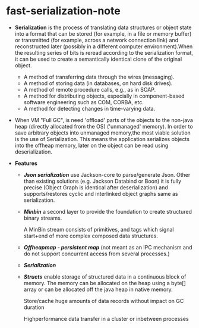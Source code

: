 # fast-serialization-note

- **Serialization** is the process of translating data structures or object state into a format that can be stored (for example, in a file or memory buffer) or transmitted (for example, across a network connection link) and reconstructed later (possibly in a different computer environment).When the resulting series of bits is reread according to the serialization format, it can be used to create a semantically identical clone of the original object.

  - A method of transferring data through the wires (messaging).
  - A method of storing data (in databases, on hard disk drives).
  - A method of remote procedure calls, e.g., as in SOAP.
  - A method for distributing objects, especially in component-based software engineering such as COM, CORBA, etc.
  - A method for detecting changes in time-varying data.

- When VM "Full GC", is need 'offload' parts of the objects to the non-java heap (directly allocated from the OS) ('unmanaged' memory).  In order to save arbitrary objects into unmanaged memory,the most viable solution is the use of Serialization. This means the application serializes objects into the offheap memory, later on the object can be read using deserialization.

- **Features**

  - ***Json serialization*** use Jackson-core to parse/generate Json. Other than existing solutions (e.g. Jackson Databind or Boon) it is fully precise (Object Graph is identical after deserialization) and supports/restores cyclic and interlinked object graphs same as serialization.
  
  - ***Minbin*** a second layer to provide the foundation to create structured binary streams.
  
    A MinBin stream consists of primitives, and tags which signal start+end of more complex composed data structures.
  
  - ***Offheapmap - persistent map*** (not meant as an IPC mechanism and do not support concurrent access from several processes.)
  
  - ***Serialization***
  
  - ***Structs*** enable storage of structured data in a continuous block of memory. The memory can be allocated on the heap using a byte[] array or can be allocated off the java heap in native memory.
  
    Store/cache huge amounts of data records without impact on GC duration
    
    Highperformance data transfer in a cluster or inbetween processes
  
